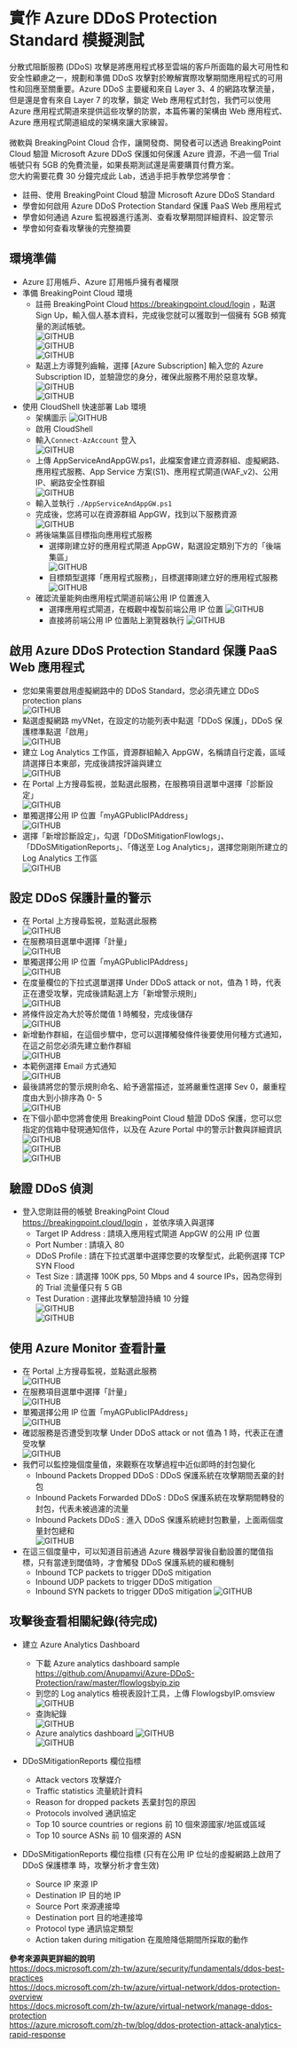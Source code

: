 # 實作 Azure DDoS Protection Standard 模擬測試<br>
分散式阻斷服務 (DDoS) 攻擊是將應用程式移至雲端的客戶所面臨的最大可用性和安全性顧慮之一，規劃和準備 DDoS 攻擊對於瞭解實際攻擊期間應用程式的可用性和回應至關重要。Azure DDoS 主要緩和來自 Layer 3、4 的網路攻擊流量，
 但是還是會有來自 Layer 7 的攻擊，鎖定 Web 應用程式封包，我們可以使用 Azure 應用程式閘道來提供這些攻擊的防禦，本篇佈署的架構由 Web 應用程式、Azure 應用程式閘道組成的架構來讓大家練習。<br><br>
微軟與 BreakingPoint Cloud 合作，讓開發商、開發者可以透過 BreakingPoint Cloud 驗證 Microsoft Azure DDoS 保護如何保護 Azure 資源，不過一個 Trial 帳號只有 5GB 的免費流量，如果長期測試還是需要購買付費方案。<br>
 您大約需要花費 30 分鐘完成此 Lab，透過手把手教學您將學會：<br>
 - 註冊、使用 BreakingPoint Cloud 驗證 Microsoft Azure DDoS Standard<br>
 - 學會如何啟用 Azure DDoS Protection Standard 保護 PaaS Web 應用程式<br>
 - 學會如何通過 Azure 監視器進行遙測、查看攻擊期間詳細資料、設定警示<br>
 - 學會如何查看攻擊後的完整摘要<br>

## 環境準備 <br>
 - Azure 訂用帳戶、Azure 訂用帳戶擁有者權限<br>
 - 準備 BreakingPoint Cloud 環境<br>
	- 註冊 BreakingPoint Cloud https://breakingpoint.cloud/login ，點選 Sign Up，輸入個人基本資料，完成後您就可以獲取到一個擁有 5GB 頻寬量的測試帳號。<br>
	![GITHUB](https://github.com/BrianHsing/Azure-DDoS-Stress-Testing/blob/master/DDoSImage/signup.PNG "signup")<br>
	![GITHUB](https://github.com/BrianHsing/Azure-DDoS-Stress-Testing/blob/master/DDoSImage/signup2.PNG "signup2")<br>
	![GITHUB](https://github.com/BrianHsing/Azure-DDoS-Stress-Testing/blob/master/DDoSImage/signup3.PNG "signup3")<br>
	- 點選上方導覽列齒輪，選擇 [Azure Subscription] 輸入您的 Azure Subscription ID，並驗證您的身分，確保此服務不用於惡意攻擊。<br>
	![GITHUB](https://github.com/BrianHsing/Azure-DDoS-Stress-Testing/blob/master/DDoSImage/signup4.PNG "signup4")<br>
	![GITHUB](https://github.com/BrianHsing/Azure-DDoS-Stress-Testing/blob/master/DDoSImage/signup5.PNG "signup5")<br>
 - 使用 CloudShell 快速部署 Lab 環境
	- 架構圖示
	![GITHUB](https://github.com/BrianHsing/Azure-DDoS-Stress-Testing/blob/master/DDoSImage/lab-architecture.PNG "lab-architecture")<br>
	- 啟用 CloudShell<br>
    - 輸入`Connect-AzAccount` 登入<br>
	![GITHUB](https://github.com/BrianHsing/Azure-DDoS-Stress-Testing/blob/master/DDoSImage/loginCloudShell.PNG "loginCloudShell")<br>
	- 上傳 AppServiceAndAppGW.ps1，此檔案會建立資源群組、虛擬網路、應用程式服務、App Service 方案(S1)、應用程式閘道(WAF_v2)、公用 IP、網路安全性群組<br>
	![GITHUB](https://github.com/BrianHsing/Azure-DDoS-Stress-Testing/blob/master/DDoSImage/uploadps.PNG "uploadps")<br>
	- 輸入並執行 `./AppServiceAndAppGW.ps1` <br>
	- 完成後，您將可以在資源群組 AppGW，找到以下服務資源<br>
	![GITHUB](https://github.com/BrianHsing/Azure-DDoS-Stress-Testing/blob/master/DDoSImage/services-list.PNG "services-list")<br>
	- 將後端集區目標指向應用程式服務<br>
		- 選擇剛建立好的應用程式閘道 AppGW，點選設定類別下方的「後端集區」<br>
		![GITHUB](https://github.com/BrianHsing/Azure-DDoS-Stress-Testing/blob/master/DDoSImage/backendpool.PNG "backendpool")<br>
		- 目標類型選擇「應用程式服務」，目標選擇剛建立好的應用程式服務<br>
		![GITHUB](https://github.com/BrianHsing/Azure-DDoS-Stress-Testing/blob/master/DDoSImage/backendpool2.PNG "backendpool2")<br>
	- 確認流量能夠由應用程式閘道前端公用 IP 位置進入
		- 選擇應用程式閘道，在概觀中複製前端公用 IP 位置
		![GITHUB](https://github.com/BrianHsing/Azure-DDoS-Stress-Testing/blob/master/DDoSImage/appgwinfo.PNG "appgwinfo")<br>
		- 直接將前端公用 IP 位置貼上瀏覽器執行
		![GITHUB](https://github.com/BrianHsing/Azure-DDoS-Stress-Testing/blob/master/DDoSImage/browsercheck.PNG "browsercheck")<br>

## 啟用 Azure DDoS Protection Standard 保護 PaaS Web 應用程式
 - 您如果需要啟用虛擬網路中的 DDoS Standard，您必須先建立 DDoS protection plans<br>
 ![GITHUB](https://github.com/BrianHsing/Azure-DDoS-Stress-Testing/blob/master/DDoSImage/createddosplan.PNG "createddosplan")<br>
 - 點選虛擬網路 myVNet，在設定的功能列表中點選「DDoS 保護」，DDoS 保護標準點選「啟用」<br>
 ![GITHUB](https://github.com/BrianHsing/Azure-DDoS-Stress-Testing/blob/master/DDoSImage/enableddosstd.PNG "enableddosstd")<br>
 - 建立 Log Analytics 工作區，資源群組輸入 AppGW，名稱請自行定義，區域請選擇日本東部，完成後請按評論與建立<br>
 ![GITHUB](https://github.com/BrianHsing/Azure-DDoS-Stress-Testing/blob/master/DDoSImage/createloganalytic.PNG "createloganalytic")<br>
 - 在 Portal 上方搜尋監視，並點選此服務，在服務項目選單中選擇「診斷設定」<br>
 ![GITHUB](https://github.com/BrianHsing/Azure-DDoS-Stress-Testing/blob/master/DDoSImage/metric4.PNG "metric4")<br>
 - 單獨選擇公用 IP 位置「myAGPublicIPAddress」<br>
 ![GITHUB](https://github.com/BrianHsing/Azure-DDoS-Stress-Testing/blob/master/DDoSImage/metric6.png "metric6")<br>
 - 選擇「新增診斷設定」，勾選「DDoSMitigationFlowlogs」、「DDoSMitigationReports」、「傳送至 Log Analytics」，選擇您剛剛所建立的 Log Analytics 工作區<br>
 ![GITHUB](https://github.com/BrianHsing/Azure-DDoS-Stress-Testing/blob/master/DDoSImage/diag.PNG "diag")<br>

## 設定 DDoS 保護計量的警示
 - 在 Portal 上方搜尋監視，並點選此服務<br>
 ![GITHUB](https://github.com/BrianHsing/Azure-DDoS-Stress-Testing/blob/master/DDoSImage/metric4.PNG "metric4")<br>
 - 在服務項目選單中選擇「計量」<br>
 ![GITHUB](https://github.com/BrianHsing/Azure-DDoS-Stress-Testing/blob/master/DDoSImage/metric5.PNG "metric5")<br>
 - 單獨選擇公用 IP 位置「myAGPublicIPAddress」<br>
 ![GITHUB](https://github.com/BrianHsing/Azure-DDoS-Stress-Testing/blob/master/DDoSImage/metricsalert1.PNG "metricsalert1")<br>
 - 在度量欄位的下拉式選單選擇 Under DDoS attack or not，值為 1 時，代表正在遭受攻擊，完成後請點選上方「新增警示規則」<br>
 ![GITHUB](https://github.com/BrianHsing/Azure-DDoS-Stress-Testing/blob/master/DDoSImage/metricsalert2.PNG "metricsalert2")<br>
 - 將條件設定為大於等於閾值 1 時觸發，完成後儲存<br>
 ![GITHUB](https://github.com/BrianHsing/Azure-DDoS-Stress-Testing/blob/master/DDoSImage/metricsalert3.PNG "metricsalert3")<br>
 - 新增動作群組，在這個步驟中，您可以選擇觸發條件後要使用何種方式通知，在這之前您必須先建立動作群組<br>
 ![GITHUB](https://github.com/BrianHsing/Azure-DDoS-Stress-Testing/blob/master/DDoSImage/metricsalert4.PNG "metricsalert4")<br>
 - 本範例選擇 Email 方式通知<br>
 ![GITHUB](https://github.com/BrianHsing/Azure-DDoS-Stress-Testing/blob/master/DDoSImage/metricsalert5.PNG "metricsalert5")<br>
 - 最後請將您的警示規則命名、給予適當描述，並將嚴重性選擇 Sev 0，嚴重程度由大到小排序為 0- 5<br>
 ![GITHUB](https://github.com/BrianHsing/Azure-DDoS-Stress-Testing/blob/master/DDoSImage/metricsalert6.PNG "metricsalert6")<br>
 - 在下個小節中您將會使用 BreakingPoint Cloud 驗證 DDoS 保護，您可以您指定的信箱中發現通知信件，以及在 Azure Portal 中的警示計數與詳細資訊<br>
 ![GITHUB](https://github.com/BrianHsing/Azure-DDoS-Stress-Testing/blob/master/DDoSImage/alert1.png "alert1")<br>
 ![GITHUB](https://github.com/BrianHsing/Azure-DDoS-Stress-Testing/blob/master/DDoSImage/alert2.png "alert2")<br>
 ![GITHUB](https://github.com/BrianHsing/Azure-DDoS-Stress-Testing/blob/master/DDoSImage/alert3.PNG "alert3")<br>

## 驗證 DDoS 偵測
 - 登入您剛註冊的帳號 BreakingPoint Cloud https://breakingpoint.cloud/login ，並依序填入與選擇<br>
	- Target IP Address : 請填入應用程式閘道 AppGW 的公用 IP 位置<br>
	- Port Number : 請填入 80 <br>
	- DDoS Profile : 請在下拉式選單中選擇您要的攻擊型式，此範例選擇 TCP SYN Flood<br>
	- Test Size : 請選擇 100K pps, 50 Mbps and 4 source IPs，因為您得到的 Trial 流量僅只有 5 GB<br>
	- Test Duration : 選擇此攻擊驗證持續 10 分鐘<br>
	![GITHUB](https://github.com/BrianHsing/Azure-DDoS-Stress-Testing/blob/master/DDoSImage/DDoSTest1.PNG "DDoSTest1")<br>
	![GITHUB](https://github.com/BrianHsing/Azure-DDoS-Stress-Testing/blob/master/DDoSImage/DDoSTest2.PNG "DDoSTest2")<br>

## 使用 Azure Monitor 查看計量
 - 在 Portal 上方搜尋監視，並點選此服務<br>
 ![GITHUB](https://github.com/BrianHsing/Azure-DDoS-Stress-Testing/blob/master/DDoSImage/metric4.PNG "metric4")<br>
 - 在服務項目選單中選擇「計量」<br>
 ![GITHUB](https://github.com/BrianHsing/Azure-DDoS-Stress-Testing/blob/master/DDoSImage/metric5.PNG "metric5")<br>
 - 單獨選擇公用 IP 位置「myAGPublicIPAddress」<br>
 ![GITHUB](https://github.com/BrianHsing/Azure-DDoS-Stress-Testing/blob/master/DDoSImage/metric6.png "metric6")<br>
 - 確認服務是否遭受到攻擊 Under DDoS attack or not 值為 1 時，代表正在遭受攻擊<br>
 ![GITHUB](https://github.com/BrianHsing/Azure-DDoS-Stress-Testing/blob/master/DDoSImage/metric9.PNG "metric9")<br>
 - 我們可以監控幾個度量值，來觀察在攻擊過程中近似即時的封包變化<br>
	- Inbound Packets Dropped DDoS : DDoS 保護系統在攻擊期間丟棄的封包<br>
	- Inbound Packets Forwarded DDoS : DDoS 保護系統在攻擊期間轉發的封包，代表未被過濾的流量<br>
	- Inbound Packets DDoS : 進入 DDoS 保護系統總封包數量，上面兩個度量封包總和<br>
 ![GITHUB](https://github.com/BrianHsing/Azure-DDoS-Stress-Testing/blob/master/DDoSImage/metric8.PNG "metric8")<br>
 - 在這三個度量中，可以知道目前通過 Azure 機器學習後自動設置的閾值指標，只有當達到閾值時，才會觸發 DDoS 保護系統的緩和機制<br>
	- Inbound TCP packets to trigger DDoS mitigation
	- Inbound UDP packets to trigger DDoS mitigation
	- Inbound SYN packets to trigger DDoS mitigation
	![GITHUB](https://github.com/BrianHsing/Azure-DDoS-Stress-Testing/blob/master/DDoSImage/metric7.PNG "metric7")<br>

## 攻擊後查看相關紀錄(待完成)
 - 建立 Azure Analytics Dashboard
	- 下載 Azure analytics dashboard sample https://github.com/Anupamvi/Azure-DDoS-Protection/raw/master/flowlogsbyip.zip <br>
	- 到您的 Log analytics 檢視表設計工具，上傳 FlowlogsbyIP.omsview <br>
	 ![GITHUB](https://github.com/BrianHsing/Azure-DDoS-Stress-Testing/blob/master/DDoSImage/report1.png "report1")<br>
	- 查詢紀錄 <br>
	 ![GITHUB](https://github.com/BrianHsing/Azure-DDoS-Stress-Testing/blob/master/DDoSImage/DDoSMitigationFlowLogs5.PNG "DDoSMitigationFlowLogs5")<br>
	- Azure analytics dashboard
	 ![GITHUB](https://github.com/BrianHsing/Azure-DDoS-Stress-Testing/blob/master/DDoSImage/DDoSMitigationFlowLogs3.PNG "DDoSMitigationFlowLogs3")<br>
	 ![GITHUB](https://github.com/BrianHsing/Azure-DDoS-Stress-Testing/blob/master/DDoSImage/DDoSMitigationFlowLogs4.PNG "DDoSMitigationFlowLogs4")<br>

 - DDoSMitigationReports 欄位指標<br>
	- Attack vectors 攻擊媒介<br>
	- Traffic statistics 流量統計資料<br>
	- Reason for dropped packets 丟棄封包的原因<br>
	- Protocols involved 通訊協定 <br>
	- Top 10 source countries or regions 前 10 個來源國家/地區或區域<br>
	- Top 10 source ASNs 前 10 個來源的 ASN<br>

 - DDoSMitigationReports 欄位指標 (只有在公用 IP 位址的虛擬網路上啟用了 DDoS 保護標準 時，攻擊分析才會生效)<br>
	- Source IP 來源 IP<br>
	- Destination IP 目的地 IP<br>
	- Source Port 來源連接埠<br>
	- Destination port 目的地連接埠<br>
	- Protocol type 通訊協定類型<br>
	- Action taken during mitigation 在風險降低期間所採取的動作<br>


**參考來源與更詳細的說明**<br>
https://docs.microsoft.com/zh-tw/azure/security/fundamentals/ddos-best-practices <br>
https://docs.microsoft.com/zh-tw/azure/virtual-network/ddos-protection-overview <br>
https://docs.microsoft.com/zh-tw/azure/virtual-network/manage-ddos-protection <br>
https://azure.microsoft.com/zh-tw/blog/ddos-protection-attack-analytics-rapid-response <br>
